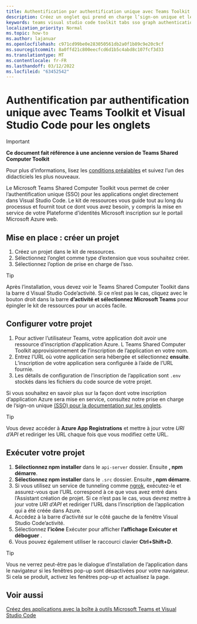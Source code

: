 ```yaml
---
title: Authentification par authentification unique avec Teams Toolkit et Visual Studio Code pour les onglets
description: Créez un onglet qui prend en charge l’sign-on unique et les appels Microsoft Graph directement dans Visual Studio Code avec le Microsoft Teams Shared Computer Toolkit
keywords: teams visual studio code toolkit tabs sso graph authentication Azure identity platform
localization_priority: Normal
ms.topic: how-to
ms.author: lajanuar
ms.openlocfilehash: c971cd99be0e283050561db2a0f1b89c9e20c9cf
ms.sourcegitcommit: 8a0ffd21c800eecfcd6d1b5c4abd8c107fcf3d33
ms.translationtype: MT
ms.contentlocale: fr-FR
ms.lasthandoff: 03/12/2022
ms.locfileid: "63452542"
---
```

# <a name="single-sign-on-authentication-with-teams-toolkit-and-visual-studio-code-for-tabs"></a>Authentification par authentification unique avec Teams Toolkit et Visual Studio Code pour les onglets

> [!IMPORTANT]
> **Ce document fait référence à une ancienne version de Teams Shared Computer Toolkit**
>
> Pour plus d’informations, lisez les [conditions préalables](../get-started/prerequisites.md) et suivez l’un des didacticiels les plus nouveaux.

Le Microsoft Teams Shared Computer Toolkit vous permet de créer l’authentification unique (SSO) pour les applications onglet directement dans Visual Studio Code. Le kit de ressources vous guide tout au long du processus et fournit tout ce dont vous avez besoin, y compris la mise en service de votre Plateforme d'identités Microsoft inscription sur le portail Microsoft Azure web.

## <a name="get-started--create-a-project"></a>Mise en place : créer un projet

1. Créez un projet dans le kit de ressources.
1. Sélectionnez l’onglet comme type d’extension que vous souhaitez créer.
1. Sélectionnez l’option de prise en charge de l’sso.

> [!TIP]
> Après l’installation, vous devez voir le Teams Shared Computer Toolkit dans la barre d Visual Studio Code’activité. Si ce n’est pas le cas, cliquez avec le bouton droit dans la barre **d’activité et sélectionnez Microsoft Teams** pour épingler le kit de ressources pour un accès facile.

## <a name="configure-your-project"></a>Configurer votre projet

1. Pour activer l’utilisateur Teams, votre application doit avoir une ressource d’inscription d’application Azure. L Teams Shared Computer Toolkit approvisionnement de l’inscription de l’application en votre nom.
1. Entrez l’URL où votre application sera hébergée et sélectionnez **ensuite**. L’inscription de votre application sera configurée à l’aide de l’URL fournie.
1. Les détails de configuration de l’inscription de l’application sont `.env` stockés dans les fichiers du code source de votre projet.

Si vous souhaitez en savoir plus sur la façon dont votre inscription d’application Azure sera mise  en service, consultez notre prise en charge de l’sign-on unique [(SSO) pour la documentation sur les onglets](../tabs/how-to/authentication/auth-aad-sso.md).

> [!TIP]
> Vous devez accéder à **Azure App Registrations** et mettre à jour votre *URI d’API* et rediriger les URL chaque fois que vous modifiez cette URL.

## <a name="run-your-project"></a>Exécuter votre projet

1. **Sélectionnez npm installer** dans le `api-server` dossier. Ensuite **, npm démarre**.
1. **Sélectionnez npm installer** dans le `.src` dossier. Ensuite **, npm démarre**.
1. Si vous utilisez un service de tunneling comme [ngrok](https://ngrok.com/), exécutez-le et assurez-vous que l’URL correspond à ce que vous avez entré dans l’Assistant création de projet. Si ce n’est pas le cas, vous devrez mettre à jour votre *URI d’API* et rediriger l’URL dans l’inscription de l’application qui a été créée dans Azure.
1. Accédez à la barre d’activité sur le côté gauche de la fenêtre Visual Studio Code’activité.
1. Sélectionnez **l’icône** Exécuter pour afficher **l’affichage Exécuter et déboguer** .
1. Vous pouvez également utiliser le raccourci clavier **Ctrl+Shift+D**.

> [!TIP]
> Vous ne verrez peut-être pas le dialogue d’installation de l’application dans le navigateur si les fenêtres pop-up sont désactivées pour votre navigateur. Si cela se produit, activez les fenêtres pop-up et actualisez la page.

## <a name="see-also"></a>Voir aussi

[Créez des applications avec la boîte à outils Microsoft Teams et Visual Studio Code](visual-studio-code-overview.md)
